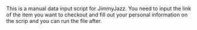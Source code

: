 This is a manual data input script for JimmyJazz. You need to input the link of the item you want to checkout and fill out your personal information on the scrip and you can run the file after. 
